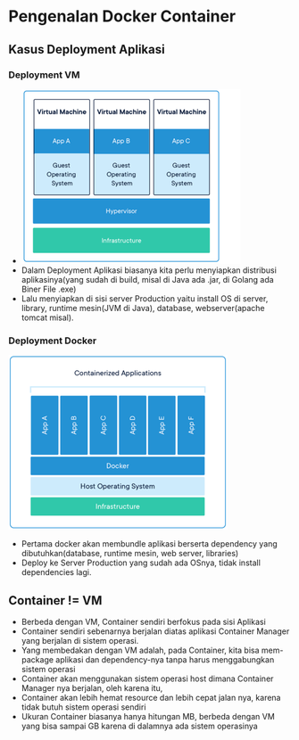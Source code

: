 # Pengenalan Docker Container
## Kasus Deployment Aplikasi
### Deployment VM
- ![VM Photo](../Asset-Logo/VM-Kerangka.png)
- Dalam Deployment Aplikasi biasanya kita perlu menyiapkan distribusi aplikasinya(yang sudah di build, misal di Java ada .jar, di Golang ada Biner File .exe)
- Lalu menyiapkan di sisi server Production yaitu install OS di server, library, runtime mesin(JVM di Java), database, webserver(apache tomcat misal).

### Deployment Docker
![Docker Photo](../Asset-Logo/Docker-Kerangka.png)
- Pertama docker akan membundle aplikasi berserta dependency yang dibutuhkan(database, runtime mesin, web server, libraries)
- Deploy ke Server Production yang sudah ada OSnya, tidak install dependencies lagi.

## Container != VM
- Berbeda dengan VM, Container sendiri berfokus pada sisi Aplikasi
- Container sendiri sebenarnya berjalan diatas aplikasi Container Manager yang berjalan di sistem operasi.
- Yang membedakan dengan VM adalah, pada Container, kita bisa mem-package aplikasi dan dependency-nya tanpa harus menggabungkan sistem operasi
- Container akan menggunakan sistem operasi host dimana Container Manager nya berjalan, oleh karena itu,
- Container akan lebih hemat resource dan lebih cepat jalan nya, karena tidak butuh sistem operasi sendiri
- Ukuran Container biasanya hanya hitungan MB, berbeda dengan VM yang bisa sampai GB karena di dalamnya ada sistem operasinya
